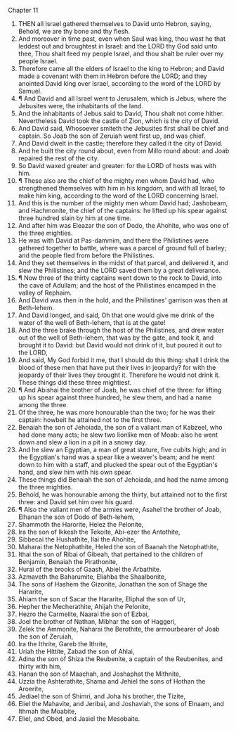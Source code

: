 

Chapter 11

1. THEN all Israel gathered themselves to David unto Hebron, saying, Behold, we are thy bone and thy flesh.
2. And moreover in time past, even when Saul was king, thou wast he that leddest out and broughtest in Israel: and the LORD thy God said unto thee, Thou shalt feed my people Israel, and thou shalt be ruler over my people Israel.
3. Therefore came all the elders of Israel to the king to Hebron; and David made a covenant with them in Hebron before the LORD; and they anointed David king over Israel, according to the word of the LORD by Samuel.
4. ¶ And David and all Israel went to Jerusalem, which is Jebus; where the Jebusites were, the inhabitants of the land.
5. And the inhabitants of Jebus said to David, Thou shalt not come hither.  Nevertheless David took the castle of Zion, which is the city of David.
6. And David said, Whosoever smiteth the Jebusites first shall be chief and captain.  So Joab the son of Zeruiah went first up, and was chief.
7. And David dwelt in the castle; therefore they called it the city of David.
8. And he built the city round about, even from Millo round about: and Joab repaired the rest of the city.
9. So David waxed greater and greater: for the LORD of hosts was with him.
10. ¶ These also are the chief of the mighty men whom David had, who strengthened themselves with him in his kingdom, and with all Israel, to make him king, according to the word of the LORD concerning Israel.
11. And this is the number of the mighty men whom David had; Jashobeam, and Hachmonite, the chief of the captains: he lifted up his spear against three hundred slain by him at one time.
12. And after him was Eleazar the son of Dodo, the Ahohite, who was one of the three mighties.
13. He was with David at Pas-dammim, and there the Philistines were gathered together to battle, where was a parcel of ground full of barley; and the people fled from before the Philistines.
14. And they set themselves in the midst of that parcel, and delivered it, and slew the Philistines; and the LORD saved them by a great deliverance.
15. ¶ Now three of the thirty captains went down to the rock to David, into the cave of Adullam; and the host of the Philistines encamped in the valley of Rephaim.
16. And David was then in the hold, and the Philistines' garrison was then at Beth-lehem.
17. And David longed, and said, Oh that one would give me drink of the water of the well of Beth-lehem, that is at the gate!
18. And the three brake through the host of the Philistines, and drew water out of the well of Beth-lehem, that was by the gate, and took it, and brought it to David: but David would not drink of it, but poured it out to the LORD,
19. And said, My God forbid it me, that I should do this thing: shall I drink the blood of these men that have put their lives in jeopardy?  for with the jeopardy of their lives they brought it.  Therefore he would not drink it.  These things did these three mightiest.
20. ¶ And Abishai the brother of Joab, he was chief of the three: for lifting up his spear against three hundred, he slew them, and had a name among the three.
21. Of the three, he was more honourable than the two; for he was their captain: howbeit he attained not to the first three.
22. Benaiah the son of Jehoiada, the son of a valiant man of Kabzeel, who had done many acts; he slew two lionlike men of Moab: also he went down and slew a lion in a pit in a snowy day.
23. And he slew an Egyptian, a man of great stature, five cubits high; and in the Egyptian's hand was a spear like a weaver's beam; and he went down to him with a staff, and plucked the spear out of the Egyptian's hand, and slew him with his own spear.
24. These things did Benaiah the son of Jehoiada, and had the name among the three mighties.
25. Behold, he was honourable among the thirty, but attained not to the first three: and David set him over his guard.
26. ¶ Also the valiant men of the armies were, Asahel the brother of Joab, Elhanan the son of Dodo of Beth-lehem,
27. Shammoth the Harorite, Helez the Pelonite,
28. Ira the son of Ikkesh the Tekoite, Abi-ezer the Antothite,
29. Sibbecai the Hushathite, Ilai the Ahohite,
30. Maharai the Netophathite, Heled the son of Baanah the Netophathite,
31. Ithai the son of Ribai of Gibeah, that pertained to the children of Benjamin, Benaiah the Pirathonite,
32. Hurai of the brooks of Gaash, Abiel the Arbathite.
33. Azmaveth the Baharumite, Eliahba the Shaalbonite,
34. The sons of Hashem the Gizonite, Jonathan the son of Shage the Hararite,
35. Ahiam the son of Sacar the Hararite, Eliphal the son of Ur,
36. Hepher the Mecherathite, Ahijah the Pelonite,
37. Hezro the Carmelite, Naarai the son of Ezbai,
38. Joel the brother of Nathan, Mibhar the son of Haggeri,
39. Zelek the Ammonite, Naharai the Berothite, the armourbearer of Joab the son of Zeruiah,
40. Ira the Ithrite, Gareb the Ithrite,
41. Uriah the Hittite, Zabad the son of Ahlai,
42. Adina the son of Shiza the Reubenite, a captain of the Reubenites, and thirty with him,
43. Hanan the son of Maachah, and Joshaphat the Mithnite,
44. Uzzia the Ashterathite, Shama and Jehiel the sons of Hothan the Aroerite,
45. Jediael the son of Shimri, and Joha his brother, the Tizite,
46. Eliel the Mahavite, and Jeribai, and Joshaviah, the sons of Elnaam, and Ithmah the Moabite,
47. Eliel, and Obed, and Jasiel the Mesobaite.
